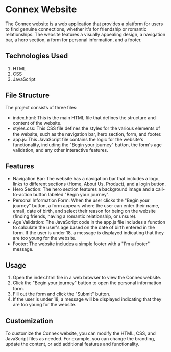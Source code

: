 # Connex Website
The Connex website is a web application that provides a platform for users to find genuine connections, whether it's for friendship or romantic relationships. The website features a visually appealing design, a navigation bar, a hero section, a form for personal information, and a footer.

## Technologies Used
1. HTML
2. CSS
3. JavaScript

## File Structure
The project consists of three files:

+ index.html: This is the main HTML file that defines the structure and content of the website.
+ styles.css: This CSS file defines the styles for the various elements of the website, such as the navigation bar, hero section, form, and footer.
+ app.js: This JavaScript file contains the logic for the website's functionality, including the "Begin your journey" button, the form's age validation, and any other interactive features.

## Features
+ Navigation Bar: The website has a navigation bar that includes a logo, links to different sections (Home, About Us, Product), and a login button.
+ Hero Section: The hero section features a background image and a call-to-action button labeled "Begin your journey".
+ Personal Information Form: When the user clicks the "Begin your journey" button, a form appears where the user can enter their name, email, date of birth, and select their reason for being on the website (finding friends, having a romantic relationship, or unsure).
+ Age Validation: The JavaScript code in the app.js file includes a function to calculate the user's age based on the date of birth entered in the form. If the user is under 18, a message is displayed indicating that they are too young for the website.
+ Footer: The website includes a simple footer with a "I'm a footer" message.

## Usage
1. Open the index.html file in a web browser to view the Connex website.
2. Click the "Begin your journey" button to open the personal information form.
3. Fill out the form and click the "Submit" button.
4. If the user is under 18, a message will be displayed indicating that they are too young for the website.

## Customization
To customize the Connex website, you can modify the HTML, CSS, and JavaScript files as needed. For example, you can change the branding, update the content, or add additional features and functionality.
